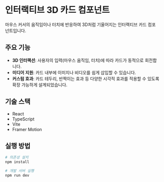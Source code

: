 # 인터랙티브 3D 카드 컴포넌트

마우스 커서의 움직임이나 터치에 반응하여 3D처럼 기울어지는 인터랙티브 카드 컴포넌트입니다.

## 주요 기능

-   **3D 인터랙션**: 사용자의 입력(마우스 움직임, 터치)에 따라 카드가 동적으로 회전합니다.
-   **미디어 지원**: 카드 내부에 이미지나 비디오를 쉽게 삽입할 수 있습니다.
-   **커스텀 효과**: 카드 테두리, 반짝이는 효과 등 다양한 시각적 효과를 적용할 수 있도록 확장 가능하게 설계되었습니다.

## 기술 스택

-   React
-   TypeScript
-   Vite
-   Framer Motion

## 실행 방법

```bash
# 의존성 설치
npm install

# 개발 서버 실행
npm run dev
```